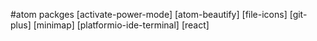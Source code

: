#atom packges
[activate-power-mode]
[atom-beautify]
[file-icons]
[git-plus]
[minimap]
[platformio-ide-terminal]
[react]
